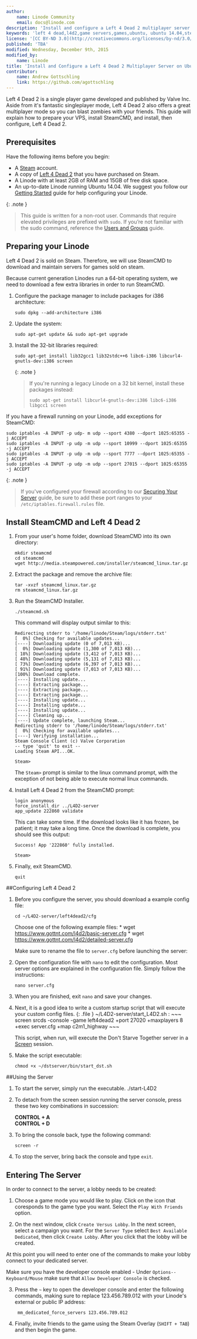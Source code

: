```yaml
---
author:
    name: Linode Community
    email: docs@linode.com
description: 'Install and configure a Left 4 Dead 2 multiplayer server on Ubuntu 14.04.'
keywords: 'left 4 dead,l4d2,game servers,games,ubuntu, ubuntu 14.04,steam'
license: '[CC BY-ND 3.0](http://creativecommons.org/licenses/by-nd/3.0/us/)'
published: 'TBA'
modified: Wednesday, December 9th, 2015
modified_by:
    name: Linode
title: 'Install and Configure a Left 4 Dead 2 Multiplayer Server on Ubuntu 14.04'
contributor:
    name: Andrew Gottschling
    link: https://github.com/agottschling
---
```

Left 4 Dead 2 is a single player game developed and published by Valve Inc. Aside from it's fantastic singleplayer mode, Left 4 Dead 2 also offers a great multiplayer mode so you can blast zombies with your friends. This guide will explain how to prepare your VPS, install SteamCMD, and install, then configure, Left 4 Dead 2.

## Prerequisites

Have the following items before you begin:

- A [Steam](http://store.steampowered.com) account.
- A copy of [Left 4 Dead 2](http://store.steampowered.com/app/550/) that you have purchased on Steam.
- A Linode with at least 2GB of RAM and 15GB of free disk space.
- An up-to-date Linode running Ubuntu 14.04. We suggest you follow our [Getting Started](/docs/getting-started) guide for help configuring your Linode.

{: .note }
>This guide is written for a non-root user. Commands that require elevated privileges are prefixed with `sudo`. If you’re not familiar with the sudo command, reference the [Users and Groups](/docs/tools-reference/linux-users-and-groups) guide.

## Preparing your Linode

Left 4 Dead 2 is sold on Steam. Therefore, we will use SteamCMD to download and maintain servers for games sold on steam.

Because current generation Linodes run a 64-bit operating system, we need to download a few extra libraries in order to run SteamCMD.

1.  Configure the package manager to include packages for i386 architecture:

        sudo dpkg --add-architecture i386

2.  Update the system:

        sudo apt-get update && sudo apt-get upgrade

3.  Install the 32-bit libraries required:

        sudo apt-get install lib32gcc1 lib32stdc++6 libc6-i386 libcurl4-gnutls-dev:i386 screen

    {: .note }
    > If you're running a legacy Linode on a 32 bit kernel, install these packages instead:
    >
    >     sudo apt-get install libcurl4-gnutls-dev:i386 libc6-i386 libgcc1 screen

If you have a firewall running on your Linode, add exceptions for SteamCMD:

    sudo iptables -A INPUT -p udp- m udp --sport 4380 --dport 1025:65355 -j ACCEPT
    sudo iptables -A INPUT -p udp -m udp --sport 10999 --dport 1025:65355 -j ACCEPT
    sudo iptables -A INPUT -p udp -m udp --sport 7777 --dport 1025:65355 -j ACCEPT
	sudo iptables -A INPUT -p udp -m udp --sport 27015 --dport 1025:65355 -j ACCEPT

{: .note }
> If you've configured your firewall according to our [Securing Your Server](/docs/security/securing-your-server) guide, be sure to add these port ranges to your `/etc/iptables.firewall.rules` file.

## Install SteamCMD and Left 4 Dead 2

1.  From your user's home folder, download SteamCMD into its own directory:

        mkdir steamcmd
        cd steamcmd
        wget http://media.steampowered.com/installer/steamcmd_linux.tar.gz

3.  Extract the package and remove the archive file:

        tar -xvzf steamcmd_linux.tar.gz
        rm steamcmd_linux.tar.gz

4.  Run the SteamCMD Installer.

        ./steamcmd.sh

    This command will display output similar to this:

        Redirecting stderr to '/home/linode/Steam/logs/stderr.txt'
        [  0%] Checking for available updates...
        [----] Downloading update (0 of 7,013 KB)...
        [  0%] Downloading update (1,300 of 7,013 KB)...
        [ 18%] Downloading update (3,412 of 7,013 KB)...
        [ 48%] Downloading update (5,131 of 7,013 KB)...
        [ 73%] Downloading update (6,397 of 7,013 KB)...
        [ 91%] Downloading update (7,013 of 7,013 KB)...
        [100%] Download complete.
        [----] Installing update...
        [----] Extracting package...
        [----] Extracting package...
        [----] Extracting package...
        [----] Installing update...
        [----] Installing update...
        [----] Installing update...
        [----] Cleaning up...
        [----] Update complete, launching Steam...
        Redirecting stderr to '/home/linode/Steam/logs/stderr.txt'
        [  0%] Checking for available updates...
        [----] Verifying installation...
        Steam Console Client (c) Valve Corporation
        -- type 'quit' to exit --
        Loading Steam API...OK.

        Steam>

    The `Steam>` prompt is similar to the linux command prompt, with the exception of not being able to execute normal linux commands. 

4.  Install Left 4 Dead 2 from the SteamCMD prompt:

        login anonymous
        force_install_dir ../L4D2-server
        app_update 222860 validate

    This can take some time. If the download looks like it has frozen, be patient; it may take a long time. Once the download is complete, you should see this output:

        Success! App '222860' fully installed.

        Steam>

5.  Finally, exit SteamCMD.

        quit

##Configuring Left 4 Dead 2

1.  Before you configure the server, you should download a example config file:

        cd ~/L4D2-server/left4dead2/cfg
		
	Choose one of the following example files:
	    * wget https://www.gottnt.com/l4d2/basic-server.cfg
		* wget https://www.gottnt.com/l4d2/detailed-server.cfg
		
    Make sure to rename the file to `server.cfg` before launching the server:
	
2.  Open the configuration file with `nano` to edit the configuration. Most server options are explained in the configuration file. Simply follow the instructions:

        nano server.cfg

3.  When you are finished, exit `nano` and save your changes.

4.  Next, it is a good idea to write a custom startup script that will execute your custom config files. 
    {: .file }
    ~/L4D2-server/start_L4D2.sh
    :   ~~~
        screen srcds -console -game left4dead2 +port 27020 +maxplayers 8 +exec server.cfg +map c2m1_highway
        ~~~

	This script, when run, will execute the Don't Starve Together server in a [Screen](/docs/networking/ssh/using-gnu-screen-to-manage-persistent-terminal-sessions) session.
	
5.  Make the script executable:

        chmod +x ~/dstserver/bin/start_dst.sh

##Using the Server

1.  To start the server, simply run the executable. 
        ./start-L4D2
        
2.  To detach from the screen session running the server console, press these two key combinations in succession:

    **CONTROL + A**<br>
    **CONTROL + D**

3.  To bring the console back, type the following command:

        screen -r

4.  To stop the server, bring back the console and type `exit`.

## Entering The Server
In order to connect to the server, a lobby needs to be created:
1.  Choose a game mode you would like to play. Click on the icon that coresponds to the game type you want. Select the `Play With Friends` option.

2.  On the next window, click `Create Versus Lobby`. In the next screen, select a campaign you want. For the `Server Type` select `Best Available Dedicated`, then click `Create Lobby`. After you click that the lobby will be created. 

At this point you will need to enter one of the commands to make your lobby connect to your dedicated server.

Make sure you have the developer console enabled - Under `Options--Keyboard/Mouse` make sure that `Allow Developer Console` is checked.

3. Press the `~` key to open the developer console and enter the following commands, making sure to replace 123.456.789.012 with your Linode's external or public IP address:
        
		mm_dedicated_force_servers 123.456.789.012
	
4. Finally, invite friends to the game using the Steam Overlay (`SHIFT + TAB`) and then begin the game. 